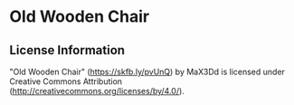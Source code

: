 # Old Wooden Chair

## License Information

"Old Wooden Chair" (https://skfb.ly/pvUnQ) by MaX3Dd is licensed under Creative Commons Attribution (http://creativecommons.org/licenses/by/4.0/).
